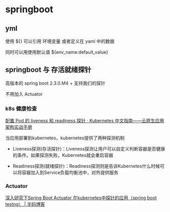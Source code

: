 # springboot

## yml

使用 ${} 可以引用 环境变量 或者定义在 yaml 中的数据

同时可以用使用默认值
${env_name:default_value}

## springboot 与 存活就绪探针

高版本的 spring boot 2.3.0.M4 + 支持我们的探针 

不用加入 Actuator

### k8s 健康检查

[配置 Pod 的 liveness 和 readiness 探针 · Kubernetes 中文指南——云原生应用架构实战手册](https://jimmysong.io/kubernetes-handbook/guide/configure-liveness-readiness-probes.html)

当应用部署到kubernetes，kubernetes提供了两种探测机制

- Liveness探测(存活探针)：Liveness探测让用户可以自定义判断容器是否健康的条件。如果探测失败，Kubernetes就会重启容器

- Readiness探测(就绪探针)：Readiness探测则是告诉Kubernetes什么时候可以将容器加入到Service负载均衡池中，对外提供服务

### Actuator

[深入研究下Spring Boot Actuator 在kubernetes中探针的应用（spring boot testng） | 半码博客](https://www.bmabk.com/index.php/post/29859.html)

